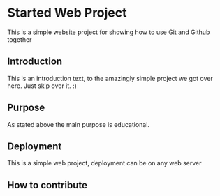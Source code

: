 # Started Web Project

This is a simple website project for showing how to use Git and Github together

## Introduction

This is an introduction text, to the amazingly simple project we got over here. Just skip over it. :)

## Purpose

As stated above the main purpose is educational.

## Deployment

This is a simple web project, deployment can be on any web server

## How to contribute 
